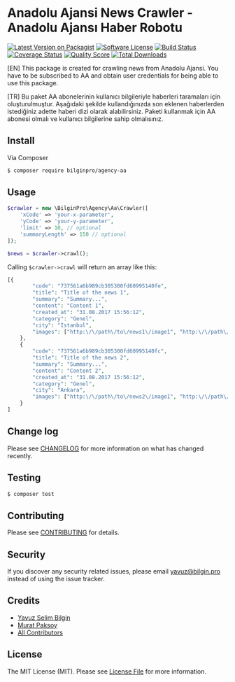# Anadolu Ajansi News Crawler - Anadolu Ajansı Haber Robotu

[![Latest Version on Packagist][ico-version]][link-packagist]
[![Software License][ico-license]](LICENSE.md)
[![Build Status][ico-travis]][link-travis]
[![Coverage Status][ico-scrutinizer]][link-scrutinizer]
[![Quality Score][ico-code-quality]][link-code-quality]
[![Total Downloads][ico-downloads]][link-downloads]

[EN] This package is created for crawling news from Anadolu Ajansi. You have to be subscribed to AA and obtain user credentials for being able to use this package.

[TR] Bu paket AA abonelerinin kullanıcı bilgileriyle haberleri taramaları için oluşturulmuştur. Aşağıdaki şekilde kullandığınızda son eklenen haberlerden istediğiniz adette haberi dizi olarak alabilirsiniz. Paketi kullanmak için AA abonesi olmalı ve kullanıcı bilgilerine sahip olmalısınız.





## Install

Via Composer

``` bash
$ composer require bilginpro/agency-aa
```

## Usage

``` php
$crawler = new \BilginPro\Agency\Aa\Crawler([
    'xCode' => 'your-x-parameter',
    'yCode' => 'your-y-parameter',
    'limit' => 10, // optional
    'summaryLength' => 150 // optional
]);

$news = $crawler->crawl();
```
Calling `$crawler->crawl` will return an array like this:

```php
[{
		"code": "737561a6b989cb305300fd60995140fe",
		"title": "Title of the news 1",
		"summary": "Summary...",
		"content": "Content 1",
		"created_at": "31.08.2017 15:56:12",
		"category": "Genel",
		"city": "Istanbul",
		"images": ["http:\/\/path\/to\/news1\/image1", "http:\/\/path\/to\/news1\/image2"]
	},
	{
		"code": "737561a6b989cb305300fd60995140fc",
		"title": "Title of the news 2",
		"summary": "Summary...",
		"content": "Content 2",
		"created_at": "31.08.2017 15:56:12",
		"category": "Genel",
		"city": "Ankara",
		"images": ["http:\/\/path\/to\/news2\/image1", "http:\/\/path\/to\/news2\/image2"]
	}
]
```
## Change log

Please see [CHANGELOG](CHANGELOG.md) for more information on what has changed recently.

## Testing

``` bash
$ composer test
```

## Contributing

Please see [CONTRIBUTING](CONTRIBUTING.md) for details.

## Security

If you discover any security related issues, please email yavuz@bilgin.pro instead of using the issue tracker.

## Credits

- [Yavuz Selim Bilgin][link-ysb]
- [Murat Paksoy][link-mp]
- [All Contributors][link-contributors]

## License

The MIT License (MIT). Please see [License File](LICENSE.md) for more information.

[ico-version]: https://img.shields.io/packagist/v/bilginpro/agency-aa.svg?style=flat-square
[ico-license]: https://img.shields.io/badge/license-MIT-brightgreen.svg?style=flat-square
[ico-travis]: https://img.shields.io/travis/bilginpro/agency-aa/master.svg?style=flat-square
[ico-scrutinizer]: https://img.shields.io/scrutinizer/coverage/g/bilginpro/agency-aa.svg?style=flat-square
[ico-code-quality]: https://img.shields.io/scrutinizer/g/bilginpro/agency-aa.svg?style=flat-square
[ico-downloads]: https://img.shields.io/packagist/dt/bilginpro/agency-aa.svg?style=flat-square

[link-packagist]: https://packagist.org/packages/bilginpro/agency-aa
[link-travis]: https://travis-ci.org/bilginpro/agency-aa
[link-scrutinizer]: https://scrutinizer-ci.com/g/bilginpro/agency-aa/code-structure
[link-code-quality]: https://scrutinizer-ci.com/g/bilginpro/agency-aa
[link-downloads]: https://packagist.org/packages/bilginpro/agency-aa
[link-ysb]: https://github.com/ysb
[link-mp]: https://github.com/slavesoul
[link-contributors]: ../../contributors
